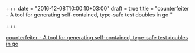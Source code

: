 +++
date = "2016-12-08T10:00:10+03:00"
draft = true
title = "counterfeiter - A tool for generating self-contained, type-safe test doubles in go "

+++

<p><a href="https://t.co/1ylDKK2P9r">counterfeiter - A tool for generating self-contained, type-safe test doubles in go </a></p>
